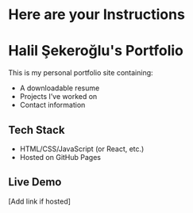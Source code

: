 # Here are your Instructions


# Halil Şekeroğlu's Portfolio

This is my personal portfolio site containing:
- A downloadable resume
- Projects I’ve worked on
- Contact information

## Tech Stack
- HTML/CSS/JavaScript (or React, etc.)
- Hosted on GitHub Pages

## Live Demo
[Add link if hosted]
